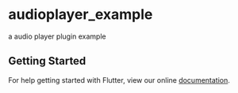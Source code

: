 # audioplayer_example

a audio player plugin example

## Getting Started

For help getting started with Flutter, view our online
[documentation](https://flutter.io/).
